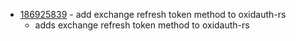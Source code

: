 - [186925839](https://www.pivotaltracker.com/story/show/186925839) - add exchange refresh token method to oxidauth-rs
    - adds exchange refresh token method to oxidauth-rs


